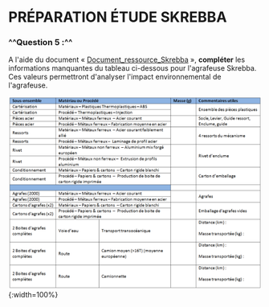 #  PRÉPARATION ÉTUDE SKREBBA

### ^^Question 5 :^^ 
A l'aide du document « [Document_ressource_Skrebba]() », **compléter** les informations manquantes du tableau ci-dessous pour l'agrafeuse Skrebba. Ces valeurs permettront d'analyser l'impact environnemental de l'agrafeuse.

![ACV Q5](./img/acv_agraph_q5.png){:width=100%}

